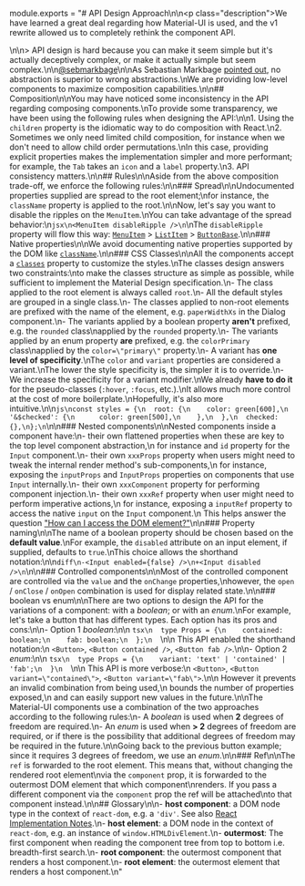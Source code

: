 module.exports = "# API Design Approach\n\n<p class=\"description\">We have learned a great deal regarding how Material-UI is used, and the v1 rewrite allowed us to completely rethink the component API.</p>\n\n> API design is hard because you can make it seem simple but it's actually deceptively complex, or make it actually simple but seem complex.\n\n[@sebmarkbage](https://twitter.com/sebmarkbage/status/728433349337841665)\n\nAs Sebastian Markbage [pointed out](https://2014.jsconf.eu/speakers/sebastian-markbage-minimal-api-surface-area-learning-patterns-instead-of-frameworks.html), no abstraction is superior to wrong abstractions.\nWe are providing low-level components to maximize composition capabilities.\n\n## Composition\n\nYou may have noticed some inconsistency in the API regarding composing components.\nTo provide some transparency, we have been using the following rules when designing the API:\n\n1. Using the `children` property is the idiomatic way to do composition with React.\n2. Sometimes we only need limited child composition, for instance when we don't need to allow child order permutations.\nIn this case, providing explicit properties makes the implementation simpler and more performant; for example, the `Tab` takes an `icon` and a `label` property.\n3. API consistency matters.\n\n## Rules\n\nAside from the above composition trade-off, we enforce the following rules:\n\n### Spread\n\nUndocumented properties supplied are spread to the root element;\nfor instance, the `className` property is applied to the root.\n\nNow, let's say you want to disable the ripples on the `MenuItem`.\nYou can take advantage of the spread behavior:\n```jsx\n<MenuItem disableRipple />\n```\nThe `disableRipple` property will flow this way: [`MenuItem`](/api/menu-item/) > [`ListItem`](/api/list-item/) > [`ButtonBase`](/api/button-base/).\n\n### Native properties\n\nWe avoid documenting native properties supported by the DOM like [`className`](/customization/components/#overriding-styles-with-class-names).\n\n### CSS Classes\n\nAll the components accept a [`classes`](/customization/components/#overriding-styles-with-classes) property to customize the styles.\nThe classes design answers two constraints:\nto make the classes structure as simple as possible, while sufficient to implement the Material Design specification.\n- The class applied to the root element is always called `root`.\n- All the default styles are grouped in a single class.\n- The classes applied to non-root elements are prefixed with the name of the element, e.g. `paperWidthXs` in the Dialog component.\n- The variants applied by a boolean property **aren't** prefixed, e.g. the `rounded` class\napplied by the `rounded` property.\n- The variants applied by an enum property **are** prefixed, e.g. the `colorPrimary` class\napplied by the `color=\"primary\"` property.\n- A variant has **one level of specificity**.\nThe `color` and `variant` properties are considered a variant.\nThe lower the style specificity is, the simpler it is to override.\n- We increase the specificity for a variant modifier.\nWe already **have to do it** for the pseudo-classes (`:hover`, `:focus`, etc.).\nIt allows much more control at the cost of more boilerplate.\nHopefully, it's also more intuitive.\n\n```js\nconst styles = {\n  root: {\n    color: green[600],\n    '&$checked': {\n      color: green[500],\n    },\n  },\n  checked: {},\n};\n```\n\n### Nested components\n\nNested components inside a component have:\n- their own flattened properties when these are key to the top level component abstraction,\n  for instance and `id` property for the `Input` component.\n- their own `xxxProps` property when users might need to tweak the internal render method's sub-components,\n  for instance, exposing the `inputProps` and `InputProps` properties on components that use `Input` internally.\n- their own `xxxComponent` property for performing component injection.\n- their own `xxxRef` property when user might need to perform imperative actions,\n  for instance, exposing a `inputRef` property to access the native `input` on the `Input` component.\n  This helps answer the  question [\"How can I access the DOM element?\"](/getting-started/faq/#how-can-i-access-the-dom-element)\n\n### Property naming\n\nThe name of a boolean property should be chosen based on the **default value**.\nFor example, the `disabled` attribute on an input element, if supplied, defaults to `true`.\nThis choice allows the shorthand notation:\n\n```diff\n-<Input enabled={false} />\n+<Input disabled />\n```\n\n### Controlled components\n\nMost of the controlled component are controlled via the `value` and the `onChange` properties,\nhowever, the `open` / `onClose` / `onOpen` combination is used for display related state.\n\n### boolean vs enum\n\nThere are two options to design the API for the variations of a component: with a *boolean*; or with an *enum*.\nFor example, let's take a button that has different types. Each option has its pros and cons:\n\n- Option 1 *boolean*:\n\n  ```tsx\n  type Props = {\n    contained: boolean;\n    fab: boolean;\n  };\n  ```\n\n   This API enabled the shorthand notation:\n   `<Button>`, `<Button contained />`, `<Button fab />`.\n\n- Option 2 *enum*:\n\n  ```tsx\n  type Props = {\n    variant: 'text' | 'contained' | 'fab';\n  }\n  ```\n\n  This API is more verbose:\n  `<Button>`, `<Button variant=\"contained\">`, `<Button variant=\"fab\">`.\n\n   However it prevents an invalid combination from being used,\n   bounds the number of properties exposed,\n   and can easily support new values in the future.\n\nThe Material-UI components use a combination of the two approaches according to the following rules:\n- A *boolean* is used when **2** degrees of freedom are required.\n- An *enum* is used when **> 2** degrees of freedom are required, or if there is the possibility that additional degrees of freedom may be required in the future.\n\nGoing back to the previous button example; since it requires 3 degrees of freedom, we use an *enum*.\n\n### Ref\n\nThe `ref` is forwarded to the root element. This means that, without changing the rendered root element\nvia the `component` prop, it is forwarded to the outermost DOM element that which component\nrenders. If you pass a different component via the `component` prop the ref will be attached\nto that component instead.\n\n## Glossary\n\n- **host component**: a DOM node type in the context of `react-dom`, e.g. a `'div'`. See also [React Implementation Notes](https://reactjs.org/docs/implementation-notes.html#mounting-host-elements).\n- **host element**: a DOM node in the context of `react-dom`, e.g. an instance of `window.HTMLDivElement`.\n- **outermost**: The first component when reading the component tree from top to bottom i.e. breadth-first search.\n- **root component**: the outermost component that renders a host component.\n- **root element**: the outermost element that renders a host component.\n"